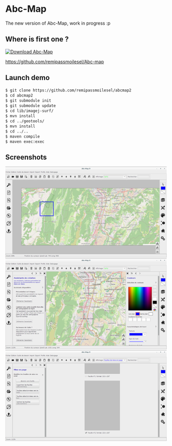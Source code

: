 # Abc-Map

The new version of Abc-Map, work in progress :p

## Where is first one ?

[![Download Abc-Map](https://img.shields.io/sourceforge/dw/abc-map.svg)](https://sourceforge.net/projects/abc-map/files/latest/download)

https://github.com/remipassmoilesel/Abc-map

## Launch demo

	$ git clone https://github.com/remipassmoilesel/abcmap2
	$ cd abcmap2
	$ git submodule init
	$ git submodule update
	$ cd lib/imagej-surf/
	$ mvn install
	$ cd ../geotools/
	$ mvn install
	$ cd ../..
	$ maven compile
	$ maven exec:exec

## Screenshots

![Capture d'écran](screenshots/2016-03-28_12-45-50.png)
![Capture d'écran](screenshots/2016-03-28_12-46-58.png)
![Capture d'écran](screenshots/2016-03-28_12-47-28.png)
